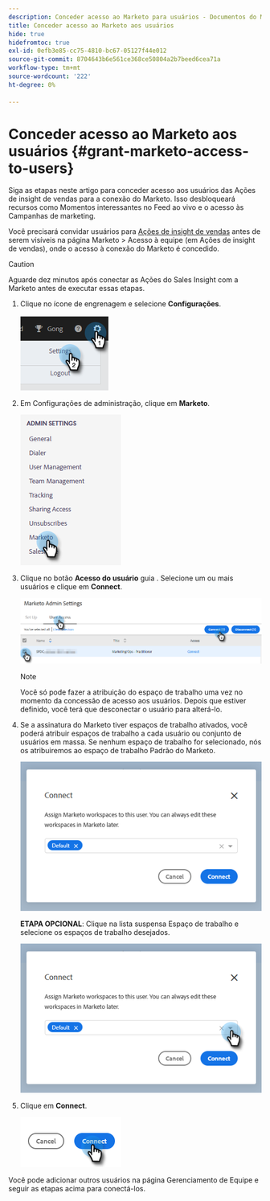 ```yaml
---
description: Conceder acesso ao Marketo para usuários - Documentos do Marketo - Documentação do produto
title: Conceder acesso ao Marketo aos usuários
hide: true
hidefromtoc: true
exl-id: 0efb3e85-cc75-4810-bc67-05127f44e012
source-git-commit: 8704643b6e561ce368ce50804a2b7beed6cea71a
workflow-type: tm+mt
source-wordcount: '222'
ht-degree: 0%

---
```


# Conceder acesso ao Marketo aos usuários {#grant-marketo-access-to-users}

Siga as etapas neste artigo para conceder acesso aos usuários das Ações de insight de vendas para a conexão do Marketo. Isso desbloqueará recursos como Momentos interessantes no Feed ao vivo e o acesso às Campanhas de marketing.

Você precisará convidar usuários para [Ações de insight de vendas](/help/marketo/product-docs/marketo-sales-insight/actions/admin/invite-users-and-admins.md#invite-users) antes de serem visíveis na página Marketo > Acesso à equipe (em Ações de insight de vendas), onde o acesso à conexão do Marketo é concedido.

>[!CAUTION]
>
>Aguarde dez minutos após conectar as Ações do Sales Insight com a Marketo antes de executar essas etapas.

1. Clique no ícone de engrenagem e selecione **Configurações**.

   ![](assets/grant-marketo-access-to-users-1.png)

1. Em Configurações de administração, clique em **Marketo**.

   ![](assets/grant-marketo-access-to-users-2.png)

1. Clique no botão **Acesso do usuário** guia . Selecione um ou mais usuários e clique em **Connect**.

   ![](assets/grant-marketo-access-to-users-3.png)

   >[!NOTE]
   >
   >Você só pode fazer a atribuição do espaço de trabalho uma vez no momento da concessão de acesso aos usuários. Depois que estiver definido, você terá que desconectar o usuário para alterá-lo.

1. Se a assinatura do Marketo tiver espaços de trabalho ativados, você poderá atribuir espaços de trabalho a cada usuário ou conjunto de usuários em massa. Se nenhum espaço de trabalho for selecionado, nós os atribuiremos ao espaço de trabalho Padrão do Marketo.

   ![](assets/grant-marketo-access-to-users-4.png)

   **ETAPA OPCIONAL**: Clique na lista suspensa Espaço de trabalho e selecione os espaços de trabalho desejados.

   ![](assets/grant-marketo-access-to-users-5.png)

1. Clique em **Connect**.

   ![](assets/grant-marketo-access-to-users-6.png)

Você pode adicionar outros usuários na página Gerenciamento de Equipe e seguir as etapas acima para conectá-los.
